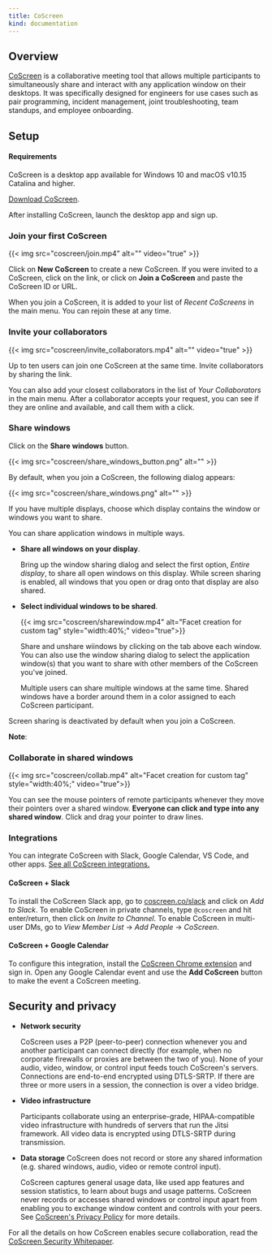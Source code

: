 ```yaml
---
title: CoScreen
kind: documentation
---
```


## Overview
[CoScreen][1] is a collaborative meeting tool that allows multiple participants to simultaneously share and interact with any application window on their desktops. It was specifically designed for engineers for use cases such as pair programming, incident management, joint troubleshooting, team standups, and employee onboarding.

## Setup
#### Requirements
CoScreen is a desktop app available for Windows 10 and macOS v10.15 Catalina and higher. 

[Download CoScreen][2].

After installing CoScreen, launch the desktop app and sign up.

### Join your first CoScreen

{{< img src="coscreen/join.mp4" alt="" video="true" >}}

Click on **New CoScreen** to create a new CoScreen. If you were invited to a CoScreen, click on the link, or click on **Join a CoScreen** and paste the CoScreen ID or URL.

When you join a CoScreen, it is added to your list of _Recent CoScreens_ in the main menu. You can rejoin these at any time.

### Invite your collaborators

{{< img src="coscreen/invite_collaborators.mp4" alt="" video="true" >}}

Up to ten users can join one CoScreen at the same time. Invite collaborators by sharing the link.

You can also add your closest collaborators in the list of _Your Collaborators_ in the main menu. After a collaborator accepts your request, you can see if they are online and available, and call them with a click.

### Share windows

Click on the **Share windows** button.

{{< img src="coscreen/share_windows_button.png" alt="" >}}

By default, when you join a CoScreen, the following dialog appears:

{{< img src="coscreen/share_windows.png" alt="" >}}

If you have multiple displays, choose which display contains the window or windows you want to share.

You can share application windows in multiple ways.

 - **Share all windows on your display**.
 
   Bring up the window sharing dialog and select the first option, _Entire display_, to share all open windows on this display. While screen sharing is enabled, all windows that you open or drag onto that display are also shared.

 - **Select individual windows to be shared**.

   {{< img src="coscreen/sharewindow.mp4" alt="Facet creation for custom tag" style="width:40%;" video="true">}}

   Share and unshare wiindows by clicking on the tab above each window. You can also use the window sharing dialog to select the application window(s) that you want to share with other members of the CoScreen you've joined.

   Multiple users can share multiple windows at the same time. Shared windows have a border around them in a color assigned to each CoScreen participant.


Screen sharing is deactivated by default when you join a CoScreen.

**Note**: 

### Collaborate in shared windows

{{< img src="coscreen/collab.mp4" alt="Facet creation for custom tag" style="width:40%;" video="true">}}

You can see the mouse pointers of remote participants whenever they move their pointers over a shared window. **Everyone can click and type into any shared window**. Click and drag your pointer to draw lines.

### Integrations

You can integrate CoScreen with Slack, Google Calendar, VS Code, and other apps. [See all CoScreen integrations.][3]

#### CoScreen + Slack

To install the CoScreen Slack app, go to [coscreen.co/slack][4] and click on _Add to Slack_. To enable CoScreen in private channels, type `@coscreen` and hit enter/return, then click on _Invite to Channel_. To enable CoScreen in multi-user DMs, go to _View Member List_ -> _Add People_ -> _CoScreen_.

#### CoScreen + Google Calendar

To configure this integration, install the [CoScreen Chrome extension][5] and sign in. Open any Google Calendar event and use the **Add CoScreen** button to make the event a CoScreen meeting.

## Security and privacy

 - **Network security**

	CoScreen uses a P2P (peer-to-peer) connection whenever you and another participant can connect directly (for example, when no corporate firewalls or proxies are between the two of you). None of your audio, video, window, or control input feeds touch CoScreen's servers. Connections are end-to-end encrypted using DTLS-SRTP. If there are three or more users in a session, the connection is over a video bridge.

 - **Video infrastructure**

   Participants collaborate using an enterprise-grade, HIPAA-compatible video infrastructure with hundreds of servers that run the Jitsi framework. All video data is encrypted using DTLS-SRTP during transmission.


 - **Data storage**
   CoScreen does not record or store any shared information (e.g. shared windows, audio, video or remote control input).

   CoScreen captures general usage data, like used app features and session statistics, to learn about bugs and usage patterns. CoScreen never records or accesses shared windows or control input apart from enabling you to exchange window content and controls with your peers. See [CoScreen's Privacy Policy][6] for more details.

For all the details on how CoScreen enables secure collaboration, read the [CoScreen Security Whitepaper][7].

[1]: https://coscreen.co/
[2]: https://www.coscreen.co/download
[3]: https://www.coscreen.co/integrations
[4]: https://coscreen.co/slack
[5]: https://chrome.google.com/webstore/detail/coscreen/pahmjnapohdeedmdhmbeddgmhebhegme
[6]: https://app.termly.io/document/privacy-policy/f8dd1607-7755-4f56-9f7a-bc7d57a69e49
[7]: https://www.coscreen.co/security
